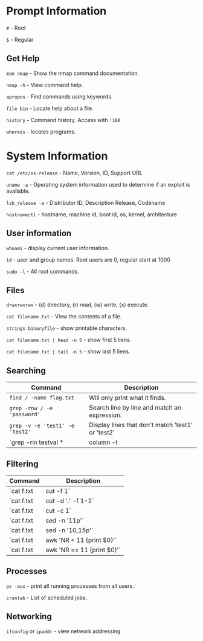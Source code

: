 # Prompt Information
`#` - Root 

`$` - Regular 

## Get Help
`man nmap` - Show the nmap command documentation.

`nmap -h` - View command help.

`apropos` - Find commands using keywords.


`file bin` - Locate help about a file.

`history` - Command history. Access with `!100` 

`whereis` - locates programs.

# System Information
`cat /etc/os-release` - Name, Version, ID, Support URL

`uname -a` - Operating system information used to determine if an exploit is available.

`lsb_release -a` - Distributor ID, Description Release, Codename

`hostnamectl` - hostname, machine id, boot id, os, kernel, architecture

## User information
`whoami` - display current user information.

`id` - user and group names. Root users are 0, regular start at 1000


`sudo -l` - All root commands.

## Files
`drwxrwxrwx` - (d) directory, (r) read, (w) write, (x) execute.

`cat filename.txt` - View the contents of a file.

`strings binaryfile` - show printable characters.

`cat filename.txt | head -n 5` - show first 5 liens.

`cat filename.txt | tail -n 5` - show last 5 liens.

## Searching
| Command | Description |
| ------- | ----------- |
| `find / -name flag.txt` | Will only print what it finds. | 
| `grep -rnw / -e 'password'` | Search line by line and match an expression. |
| `grep -v -e 'test1' -e 'test2'` | Display lines that don't match 'test1' or 'test2' |
| `grep -rin testval * | column -t | less -S` | Search testval everywhere, organize columns spaces and view output with `less` |


## Filtering
| Command | Description |
| ------- | ----------- |
| `cat f.txt | cut -f 1` | cut first field |
| `cat f.txt | cut -d '.' -f 1-2` | split on . print first 2 fields |
| `cat f.txt | cut -c 1` | cut first column |
| `cat f.txt | sed -n '11p'` | Print line 11 |
| `cat f.txt | sed -n '10,15p'` | Print lines 10 - 15 |
| `cat f.txt | awk 'NR < 11 {print $0}'` | Below 11 |
| `cat f.txt | awk 'NR == 11 {print $0}'` | Line 11 |

## Processes
`ps -aux` - print all running processes from all users.

`crontab` - List of scheduled jobs.

## Networking
`ifconfig` or `ipaddr` - view network addressing
